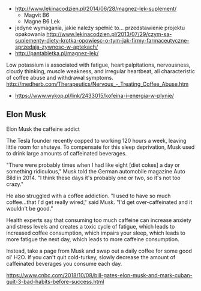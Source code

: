 - http://www.lekinacodzien.pl/2014/06/28/magnez-lek-suplement/
  - Magvit B6
  - Magne B6 Lek
- jedyne wymagania, jakie należy spełnić to… przedstawienie projektu opakowania http://www.lekinacodzien.pl/2013/07/29/czym-sa-suplementy-diety-krotka-opowiesc-o-tym-jak-firmy-farmaceutyczne-sprzedaja-zywnosc-w-aptekach/
- http://pantabletka.pl/magnez-lek/

Low potassium is associated with fatigue, heart palpitations, nervousness, cloudy thinking, muscle weakness, and irregular heartbeat, all characteristic of coffee abuse and withdrawal symptoms.
http://medherb.com/Therapeutics/Nervous_-_Treating_Coffee_Abuse.htm

- https://www.wykop.pl/link/2433015/kofeina-i-energia-w-plynie/

## Elon Musk

Elon Musk the caffeine addict

The Tesla founder recently copped to working 120 hours a week, leaving little room for shuteye. To compensate for this sleep deprivation, Musk used to drink large amounts of caffeinated beverages.

"There were probably times when I had like eight [diet cokes] a day or something ridiculous," Musk told the German automobile magazine Auto Bild in 2014. "I think these days it's probably one or two, so it's not too crazy."

He also struggled with a coffee addiction. "I used to have so much coffee...that I'd get really wired," said Musk. "I'd get over-caffeinated and it wouldn't be good."

Health experts say that consuming too much caffeine can increase anxiety and stress levels and creates a toxic cycle of fatigue, which leads to increased coffee consumption, which impairs your sleep, which leads to more fatigue the next day, which leads to more caffeine consumption.

Instead, take a page from Musk and swap out a daily coffee for some good ol' H2O. If you can't quit cold-turkey, slowly decrease the amount of caffeinated beverages you consume each day.

https://www.cnbc.com/2018/10/08/bill-gates-elon-musk-and-mark-cuban-quit-3-bad-habits-before-success.html
